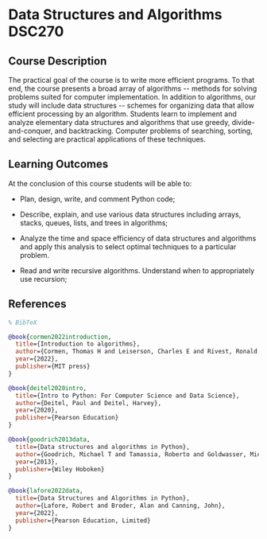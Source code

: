 # Data Structures and Algorithms DSC270

## Course Description

The practical goal of the course is to write more efficient programs. To that end, the course presents a broad array of algorithms -- methods for solving problems suited for computer implementation.  In addition to algorithms, our study will include data structures -- schemes for organizing data that allow efficient processing by an algorithm.  Students learn to implement and analyze elementary data structures and algorithms that use greedy, divide-and-conquer, and backtracking.  Computer problems of searching, sorting, and selecting are practical applications of these techniques.


## Learning Outcomes

At the conclusion of this course students will be able to:

* Plan, design, write, and comment Python code;

* Describe, explain, and use various data structures including arrays, stacks, queues, 
	lists, and trees in algorithms;

* Analyze the time and space efficiency of data structures and algorithms 
	and apply this analysis to select  optimal techniques to a particular problem.

*  Read and write recursive algorithms. Understand  when to appropriately 
	use recursion;


## References

```bibtex
% BibTeX

@book{cormen2022introduction,
  title={Introduction to algorithms},
  author={Cormen, Thomas H and Leiserson, Charles E and Rivest, Ronald L and Stein, Clifford},
  year={2022},
  publisher={MIT press}
}

@book{deitel2020intro,
  title={Intro to Python: For Computer Science and Data Science},
  author={Deitel, Paul and Deitel, Harvey},
  year={2020},
  publisher={Pearson Education}
}

@book{goodrich2013data,
  title={Data structures and algorithms in Python},
  author={Goodrich, Michael T and Tamassia, Roberto and Goldwasser, Michael H},
  year={2013},
  publisher={Wiley Hoboken}
}

@book{lafore2022data,
  title={Data Structures and Algorithms in Python},
  author={Lafore, Robert and Broder, Alan and Canning, John},
  year={2022},
  publisher={Pearson Education, Limited}
}
```
	
 